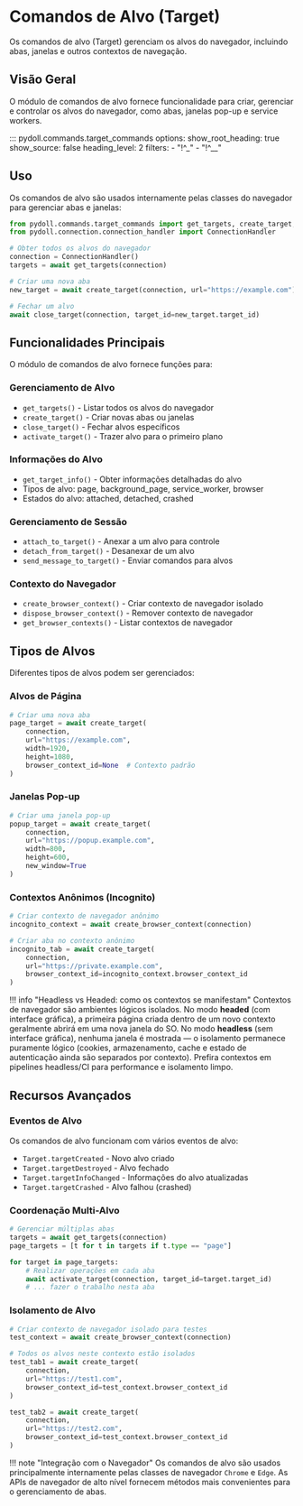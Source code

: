# Comandos de Alvo (Target)

Os comandos de alvo (Target) gerenciam os alvos do navegador, incluindo abas, janelas e outros contextos de navegação.

## Visão Geral

O módulo de comandos de alvo fornece funcionalidade para criar, gerenciar e controlar os alvos do navegador, como abas, janelas pop-up e service workers.

::: pydoll.commands.target_commands
    options:
      show_root_heading: true
      show_source: false
      heading_level: 2
      filters:
        - "!^_"
        - "!^__"

## Uso

Os comandos de alvo são usados internamente pelas classes do navegador para gerenciar abas e janelas:

```python
from pydoll.commands.target_commands import get_targets, create_target, close_target
from pydoll.connection.connection_handler import ConnectionHandler

# Obter todos os alvos do navegador
connection = ConnectionHandler()
targets = await get_targets(connection)

# Criar uma nova aba
new_target = await create_target(connection, url="https://example.com")

# Fechar um alvo
await close_target(connection, target_id=new_target.target_id)
```

## Funcionalidades Principais

O módulo de comandos de alvo fornece funções para:

### Gerenciamento de Alvo
- `get_targets()` - Listar todos os alvos do navegador
- `create_target()` - Criar novas abas ou janelas
- `close_target()` - Fechar alvos específicos
- `activate_target()` - Trazer alvo para o primeiro plano

### Informações do Alvo
- `get_target_info()` - Obter informações detalhadas do alvo
- Tipos de alvo: page, background_page, service_worker, browser
- Estados do alvo: attached, detached, crashed

### Gerenciamento de Sessão
- `attach_to_target()` - Anexar a um alvo para controle
- `detach_from_target()` - Desanexar de um alvo
- `send_message_to_target()` - Enviar comandos para alvos

### Contexto do Navegador
- `create_browser_context()` - Criar contexto de navegador isolado
- `dispose_browser_context()` - Remover contexto de navegador
- `get_browser_contexts()` - Listar contextos de navegador

## Tipos de Alvos

Diferentes tipos de alvos podem ser gerenciados:

### Alvos de Página
```python
# Criar uma nova aba
page_target = await create_target(
    connection,
    url="https://example.com",
    width=1920,
    height=1080,
    browser_context_id=None  # Contexto padrão
)
```

### Janelas Pop-up
```python
# Criar uma janela pop-up
popup_target = await create_target(
    connection,
    url="https://popup.example.com",
    width=800,
    height=600,
    new_window=True
)
```

### Contextos Anônimos (Incognito)
```python
# Criar contexto de navegador anônimo
incognito_context = await create_browser_context(connection)

# Criar aba no contexto anônimo
incognito_tab = await create_target(
    connection,
    url="https://private.example.com",
    browser_context_id=incognito_context.browser_context_id
)
```

!!! info "Headless vs Headed: como os contextos se manifestam"
    Contextos de navegador são ambientes lógicos isolados. No modo **headed** (com interface gráfica), a primeira página criada dentro de um novo contexto geralmente abrirá em uma nova janela do SO. No modo **headless** (sem interface gráfica), nenhuma janela é mostrada — o isolamento permanece puramente lógico (cookies, armazenamento, cache e estado de autenticação ainda são separados por contexto). Prefira contextos em pipelines headless/CI para performance e isolamento limpo.

## Recursos Avançados

### Eventos de Alvo
Os comandos de alvo funcionam com vários eventos de alvo:
- `Target.targetCreated` - Novo alvo criado
- `Target.targetDestroyed` - Alvo fechado
- `Target.targetInfoChanged` - Informações do alvo atualizadas
- `Target.targetCrashed` - Alvo falhou (crashed)

### Coordenação Multi-Alvo
```python
# Gerenciar múltiplas abas
targets = await get_targets(connection)
page_targets = [t for t in targets if t.type == "page"]

for target in page_targets:
    # Realizar operações em cada aba
    await activate_target(connection, target_id=target.target_id)
    # ... fazer o trabalho nesta aba
```

### Isolamento de Alvo
```python
# Criar contexto de navegador isolado para testes
test_context = await create_browser_context(connection)

# Todos os alvos neste contexto estão isolados
test_tab1 = await create_target(
    connection, 
    url="https://test1.com",
    browser_context_id=test_context.browser_context_id
)

test_tab2 = await create_target(
    connection,
    url="https://test2.com", 
    browser_context_id=test_context.browser_context_id
)
```

!!! note "Integração com o Navegador"
    Os comandos de alvo são usados principalmente internamente pelas classes de navegador `Chrome` e `Edge`. As APIs de navegador de alto nível fornecem métodos mais convenientes para o gerenciamento de abas.